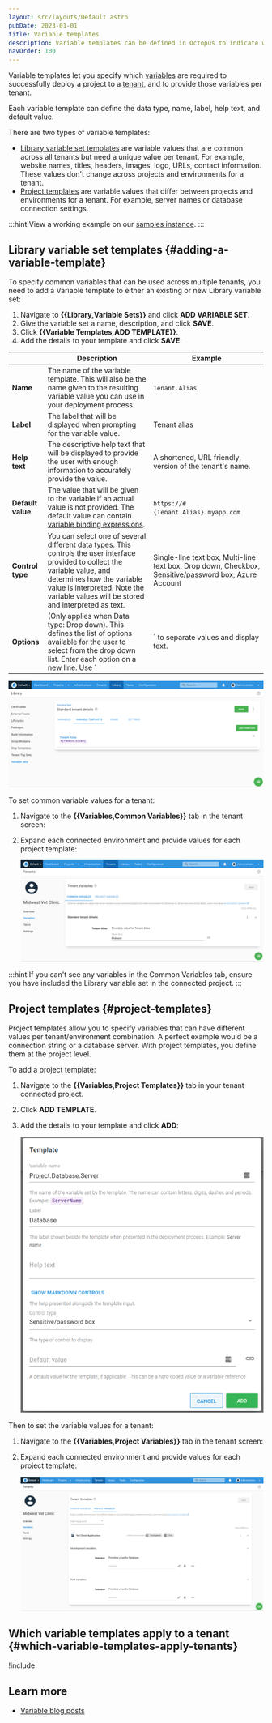 ```yaml
---
layout: src/layouts/Default.astro
pubDate: 2023-01-01
title: Variable templates
description: Variable templates can be defined in Octopus to indicate which variable values are required to successfully deploy a project.
navOrder: 100
---
```


Variable templates let you specify which [variables](/docs/projects/variables/) are required to successfully deploy a project to a [tenant](/docs/tenants/), and to provide those variables per tenant. 

Each variable template can define the data type, name, label, help text, and default value.

There are two types of variable templates:

- [Library variable set templates](#adding-a-variable-template) are variable values that are common across all tenants but need a unique value per tenant. For example, website names, titles, headers, images, logo, URLs, contact information. These values don't change across projects and environments for a tenant.
- [Project templates](#project-templates) are variable values that differ between projects and environments for a tenant. For example, server names or database connection settings. 

:::hint
View a working example on our [samples instance](https://samples.octopus.app/app#/Spaces-682/projects/vet-clinic-tenanted/variables).
:::

## Library variable set templates {#adding-a-variable-template}

To specify common variables that can be used across multiple tenants, you need to add a Variable template to either an existing or new Library variable set:

1. Navigate to **{{Library,Variable Sets}}** and click **ADD VARIABLE SET**.
2. Give the variable set a name, description, and click **SAVE**.
3. Click **{{Variable Templates,ADD TEMPLATE}}**.
4. Add the details to your template and click **SAVE**:

|      | Description                              | Example |
| ---- | ---------------------------------------- | ------- |
| **Name** | The name of the variable template. This will also be the name given to the resulting variable value you can use in your deployment process. | `Tenant.Alias` |
| **Label**         | The label that will be displayed when prompting for the variable value. | Tenant alias                             |
| **Help text**     | The descriptive help text that will be displayed to provide the user with enough information to accurately provide the value. | A shortened, URL friendly, version of the tenant's name. |
| **Default value** | The value that will be given to the variable if an actual value is not provided. The default value can contain [variable binding expressions](/docs/projects/variables/variable-substitutions/). | `https://#{Tenant.Alias}.myapp.com`      |
| **Control type** | You can select one of several different data types. This controls the user interface provided to collect the variable value, and determines how the variable value is interpreted. Note the variable values will be stored and interpreted as text. | Single-line text box, Multi-line text box, Drop down, Checkbox, Sensitive/password box, Azure Account |
| **Options** | (Only applies when Data type: Drop down). This defines the list of options available for the user to select from the drop down list. Enter each option on a new line. Use `|` to separate values and display text. | `Value1|Display text 1` <br>`Value2|Display text 2`  |

![](/docs/projects/variables/images/variable-templates-libraryset.png "width=500")

To set common variable values for a tenant:

1. Navigate to the **{{Variables,Common Variables}}** tab in the tenant screen:
1. Expand each connected environment and provide values for each project template:

    ![](/docs/projects/variables/images/variable-templates-common-value.png "width=500")

:::hint
If you can't see any variables in the Common Variables tab, ensure you have included the Library variable set in the connected project.
:::

## Project templates {#project-templates}

Project templates allow you to specify variables that can have different values per tenant/environment combination. A perfect example would be a connection string or a database server. With project templates, you define them at the project level.

To add a project template:

1. Navigate to the **{{Variables,Project Templates}}** tab in your tenant connected project.
1. Click **ADD TEMPLATE**.
1. Add the details to your template and click **ADD**:

    ![](/docs/projects/variables/images/variable-templates-project-template.png "width=500")

Then to set the variable values for a tenant:

1. Navigate to the **{{Variables,Project Variables}}** tab in the tenant screen:
1. Expand each connected environment and provide values for each project template:

    ![](/docs/projects/variables/images/variable-templates-project-value.png "width=500")
    
## Which variable templates apply to a tenant {#which-variable-templates-apply-tenants}

!include <tenants-which-variable-templates-apply>

## Learn more

- [Variable blog posts](https://octopus.com/blog/tag/variables)
